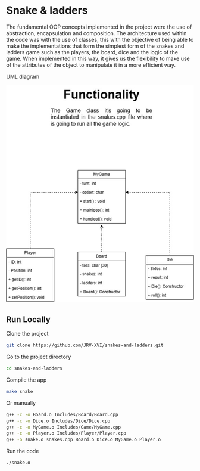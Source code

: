 # Snake & ladders

The fundamental OOP concepts implemented in the project were the use of abstraction, encapsulation and composition. The architecture used within the code was with the use of classes, this with the objective of being able to make the implementations that form the simplest form of the snakes and ladders game such as the players, the board, dice and the logic of the game. When implemented in this way, it gives us the flexibility to make use of the attributes of the object to manipulate it in a more efficient way.

UML diagram


![Image](./UML.jpg)

## Run Locally

Clone the project

```bash
git clone https://github.com/JRV-XVI/snakes-and-ladders.git
```

Go to the project directory

```bash
cd snakes-and-ladders
```

Compile the app

```bash
make snake
```

Or manually
```bash
g++ -c -o Board.o Includes/Board/Board.cpp
g++ -c -o Dice.o Includes/Dice/Dice.cpp
g++ -c -o MyGame.o Includes/Game/MyGame.cpp 
g++ -c -o Player.o Includes/Player/Player.cpp
g++ -o snake.o snakes.cpp Board.o Dice.o MyGame.o Player.o
```

Run the code

```bash
./snake.o
```
